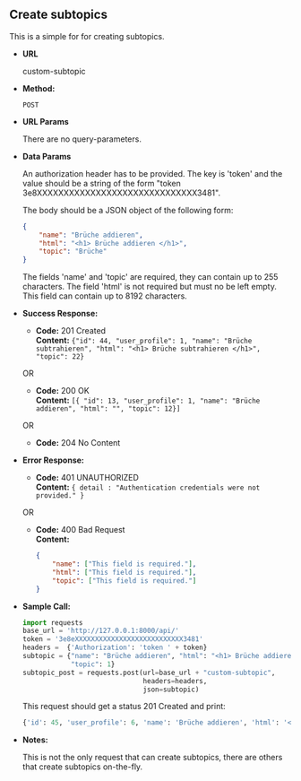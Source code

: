 **Create subtopics**
----
  This is a simple for for creating subtopics. 
  
* **URL**

  custom-subtopic

* **Method:**

  `POST` 
  
*  **URL Params**

    There are no query-parameters.
  
* **Data Params**

    An authorization header has to be provided. The key is 'token' 
    and the value should be a string of the form "token 3e8XXXXXXXXXXXXXXXXXXXXXXXXXXXXXX3481". 
    
    The body should be a JSON object of the following form: <br>
    ```json
    {
        "name": "Brüche addieren", 
        "html": "<h1> Brüche addieren </h1>",
        "topic": "Brüche"
   }
    ```
    The fields 'name' and 'topic' are required, they can contain up to 255 characters. The field 'html' is not required 
    but must no be left empty. This field can contain up to 8192 characters. 
    
    
* **Success Response:**

  * **Code:** 201 Created <br />
    **Content:** `{"id": 44, "user_profile": 1, "name": "Brüche subtrahieren", "html": "<h1> Brüche subtrahieren </h1>",
     "topic": 22}`
    
  OR  
  
  * **Code:** 200 OK <br />
    **Content:** `[{ "id": 13, "user_profile": 1, "name": "Brüche addieren", "html": "", "topic": 12}]`
                  
  OR                
                  
  * **Code:** 204 No Content <br />
 
* **Error Response:**

  * **Code:** 401 UNAUTHORIZED <br />
    **Content:** `{ detail : "Authentication credentials were not provided." }`

  OR

  * **Code:** 400 Bad Request <br />
    **Content:** 
    ```json
    { 
        "name": ["This field is required."], 
        "html": ["This field is required."], 
        "topic": ["This field is required."] 
    }
    ```

* **Sample Call:**

    ```python
    import requests
    base_url = 'http://127.0.0.1:8000/api/'
    token = '3e8eXXXXXXXXXXXXXXXXXXXXXXXXXXX3481'
    headers =  {'Authorization': 'token ' + token}
    subtopic = {"name": "Brüche addieren", "html": "<h1> Brüche addieren </h1>", 
                "topic": 1}
    subtopic_post = requests.post(url=base_url + "custom-subtopic", 
                                  headers=headers,
                                  json=subtopic)
     ``` 
     
     This request should get a status 201 Created and print:
     ```python
     {'id': 45, 'user_profile': 6, 'name': 'Brüche addieren', 'html': '<h1> Brüche addieren </h1>', 'topic': 23}
     ```
    
* **Notes:**

    This is not the only request that can create subtopics, there are others that create subtopics on-the-fly.

